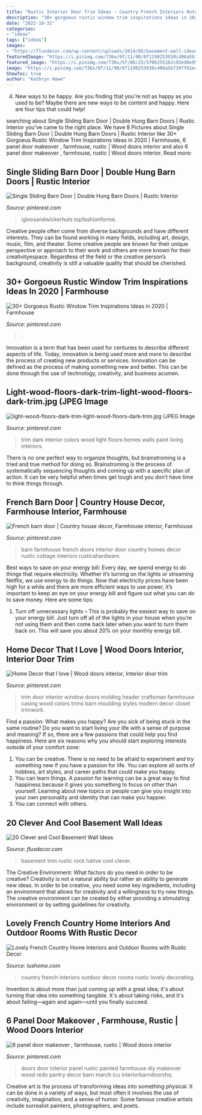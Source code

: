 ```yaml
---
title: "Rustic Interior Door Trim Ideas - Country French Interiors Outdoor Decor Rooms Rustic Lovely Decorating"
description: "30+ gorgoeus rustic window trim inspirations ideas in 2020"
date: "2022-10-31"
categories:
- "ideas"
tags: ["ideas"]
images:
- "https://fluxdecor.com/wp-content/uploads/2014/05/basement-wall-ideas/3-white-trim-rustic-rock.jpg"
featuredImage: "https://i.pinimg.com/736x/0f/11/90/0f1190253930c406a5b739ff61e44359.jpg"
featured_image: "https://i.pinimg.com/736x/5f/06/25/5f06255162c92ed0e95f2eb33763d345.jpg"
image: "https://i.pinimg.com/736x/0f/11/90/0f1190253930c406a5b739ff61e44359.jpg"
ShowToc: true
author: "Kathryn Howe"
---
```



4. New ways to be happy.
Are you finding that you're not as happy as you used to be? Maybe there are new ways to be content and happy. Here are four tips that could help!

	

		
searching about Single Sliding Barn Door | Double Hung Barn Doors | Rustic Interior you've came to the right place. We have 8 Pictures about Single Sliding Barn Door | Double Hung Barn Doors | Rustic Interior like 30+ Gorgoeus Rustic Window Trim Inspirations Ideas in 2020 | Farmhouse, 6 panel door makeover , farmhouse, rustic | Wood doors interior and also 6 panel door makeover , farmhouse, rustic | Wood doors interior. Read more:
		
    
## Single Sliding Barn Door | Double Hung Barn Doors | Rustic Interior

<img loading=lazy src="https://i.pinimg.com/736x/3a/96/36/3a9636a0b31fe57bf47bbbc41edb458a.jpg" onerror="this.onerror=null;this.src='https://tse1.mm.bing.net/th?id=OIP.6Oy4G3OgLZzGnGq-yL7J6QHaJ3&amp;pid=15.1';" alt="Single Sliding Barn Door | Double Hung Barn Doors | Rustic Interior">

_Source: pinterest.com_

>igloosandwickerhuts topfashionforme. 

	

Creative people often come from diverse backgrounds and have different interests. They can be found working in many fields, including art, design, music, film, and theater. Some creative people are known for their unique perspective or approach to their work and others are more known for their creativityespace. Regardless of the field or the creative person’s background, creativity is still a valuable quality that should be cherished.

    
## 30+ Gorgoeus Rustic Window Trim Inspirations Ideas In 2020 | Farmhouse

<img loading=lazy src="https://i.pinimg.com/736x/a3/6b/c2/a36bc2eb342b7357babff374144e9c29.jpg" onerror="this.onerror=null;this.src='https://tse1.mm.bing.net/th?id=OIP.enQBCbI9u9yLljD9efX9yAHaLH&amp;pid=15.1';" alt="30+ Gorgoeus Rustic Window Trim Inspirations Ideas in 2020 | Farmhouse">

_Source: pinterest.com_

>. 

	

Innovation is a term that has been used for centuries to describe different aspects of life. Today, innovation is being used more and more to describe the process of creating new products or services. Innovation can be defined as the process of making something new and better. This can be done through the use of technology, creativity, and business acumen.

    
## Light-wood-floors-dark-trim-light-wood-floors-dark-trim.jpg (JPEG Image

<img loading=lazy src="https://i.pinimg.com/736x/bf/6f/53/bf6f5362f7eee6bc19c8cc50cbb7a8d1--dark-trim-craftsman-homes.jpg" onerror="this.onerror=null;this.src='https://tse3.mm.bing.net/th?id=OIP.yIg2lOyVXu4zAoQUwCv75gHaLG&amp;pid=15.1';" alt="light-wood-floors-dark-trim-light-wood-floors-dark-trim.jpg (JPEG Image">

_Source: pinterest.com_

>trim dark interior colors wood light floors homes walls paint living interiors. 

	

There is no one perfect way to organize thoughts, but brainstroming is a tried and true method for doing so. Brainstroming is the process of systematically sequencing thoughts and coming up with a specific plan of action. It can be very helpful when times get tough and you don’t have time to think things through.

    
## French Barn Door | Country House Decor, Farmhouse Interior, Farmhouse

<img loading=lazy src="https://i.pinimg.com/736x/5f/06/25/5f06255162c92ed0e95f2eb33763d345.jpg" onerror="this.onerror=null;this.src='https://tse1.mm.bing.net/th?id=OIP.Jad7djFy2G6W5F6JRH1xxAHaJ3&amp;pid=15.1';" alt="French barn door | Country house decor, Farmhouse interior, Farmhouse">

_Source: pinterest.com_

>barn farmhouse french doors interior door country homes decor rustic cottage interiors rusticahardware. 

	

Best ways to save on your energy bill:
Every day, we spend energy to do things that require electricity. Whether it’s turning on the lights or streaming Netflix, we use energy to do things. Now that electricity prices have been high for a while and there are more efficient ways to use power, it’s important to keep an eye on your energy bill and figure out what you can do to save money. Here are some tips: 
1. Turn off unnecessary lights – This is probably the easiest way to save on your energy bill. Just turn off all of the lights in your house when you’re not using them and then come back later when you want to turn them back on. This will save you about 20% on your monthly energy bill. 

    
## Home Decor That I Love | Wood Doors Interior, Interior Door Trim

<img loading=lazy src="https://i.pinimg.com/736x/80/8d/db/808ddbdc4e5ddeb5d6300456bebaccb1--door-trims-window-trims.jpg" onerror="this.onerror=null;this.src='https://tse3.mm.bing.net/th?id=OIP.1DI5IqpoTwDA80yxOJimyQHaJ3&amp;pid=15.1';" alt="Home Decor that I love | Wood doors interior, Interior door trim">

_Source: pinterest.com_

>trim door interior window doors molding header craftsman farmhouse casing wood colors trims barn moulding styles modern decor closet trimwork. 

	

Find a passion: What makes you happy?
Are you sick of being stuck in the same routine? Do you want to start living your life with a sense of purpose and meaning? If so, there are a few passions that could help you find happiness. Here are six reasons why you should start exploring interests outside of your comfort zone: 
1. You can be creative. There is no need to be afraid to experiment and try something new if you have a passion for life. You can explore all sorts of hobbies, art styles, and career paths that could make you happy. 
2. You can learn things. A passion for learning can be a great way to find happiness because it gives you something to focus on other than yourself. Learning about new topics or people can give you insight into your own personality and identity that can make you happier. 
3. You can connect with others.

    
## 20 Clever And Cool Basement Wall Ideas

<img loading=lazy src="https://fluxdecor.com/wp-content/uploads/2014/05/basement-wall-ideas/3-white-trim-rustic-rock.jpg" onerror="this.onerror=null;this.src='https://tse4.mm.bing.net/th?id=OIP.mgPytRNMrwiPv3FiVeEXSAHaFj&amp;pid=15.1';" alt="20 Clever and Cool Basement Wall Ideas">

_Source: fluxdecor.com_

>basement trim rustic rock hative cool clever. 

	

The Creative Environment: What factors do you need in order to be creative?
Creativity is not a natural ability but rather an ability to generate new ideas. In order to be creative, you need some key ingredients, including an environment that allows for creativity and a willingness to try new things. The creative environment can be created by either providing a stimulating environment or by setting guidelines for creativity.

    
## Lovely French Country Home Interiors And Outdoor Rooms With Rustic Decor

<img loading=lazy src="https://www.lushome.com/wp-content/uploads/2013/04/french-country-home-decorating-ideas-6.jpg" onerror="this.onerror=null;this.src='https://tse1.mm.bing.net/th?id=OIP.8AiuqMKjuaYvZCuxZTfVYQHaJ3&amp;pid=15.1';" alt="Lovely French Country Home Interiors and Outdoor Rooms with Rustic Decor">

_Source: lushome.com_

>country french interiors outdoor decor rooms rustic lovely decorating. 

	

Invention is about more than just coming up with a great idea; it's about turning that idea into something tangible. It's about taking risks, and it's about failing—again and again—until you finally succeed.

    
## 6 Panel Door Makeover , Farmhouse, Rustic | Wood Doors Interior

<img loading=lazy src="https://i.pinimg.com/736x/0f/11/90/0f1190253930c406a5b739ff61e44359.jpg" onerror="this.onerror=null;this.src='https://tse2.mm.bing.net/th?id=OIP.VZTAoW85U3lRj1ZoZ5wr4AHaMF&amp;pid=15.1';" alt="6 panel door makeover , farmhouse, rustic | Wood doors interior">

_Source: pinterest.com_

>doors door interior panel rustic painted farmhouse diy makeover wood redo pantry decor barn march icu interiorbarndoorshq. 

	

Creative art is the process of transforming ideas into something physical. It can be done in a variety of ways, but most often it involves the use of creativity, imagination, and a sense of humor. Some famous creative artists include surrealist painters, photographers, and poets.

